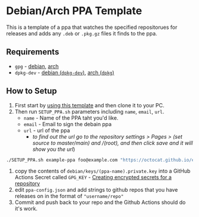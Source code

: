 # Debian/Arch PPA Template
This is a template of a ppa that watches the specified repositorues for releases and adds any `.deb` or `.pkg.gz` files it finds to the ppa.
## Requirements
* `gpg` - [debian](https://packages.debian.org/stable/gnupg), [arch](https://archlinux.org/packages/core/x86_64/gnupg/)
* `dpkg-dev` - [debian (`dpkg-dev`)](https://packages.debian.org/stable/dpkg-dev), [arch (`dpkg`)](https://archlinux.org/packages/community/x86_64/dpkg/)
## How to Setup
1. First start by [using this template](/generate) and then clone it to your PC.
1. Then run `SETUP_PPA.sh` parameters including `name`, `email`, `url`.
	* `name` - Name of the PPA taht you'd like.
	* `email` - Email to sign the debain ppa
	* `url` - url of the ppa
		* *to find out the url go to the repository settings > Pages > (set source to master/main) and /(root), and then click save and it will show you the url*)

```bash
./SETUP_PPA.sh example-ppa foo@example.com "https://octocat.github.io/example-ppa"
```
1. copy the contents of `debian/keys/(ppa-name).private.key` into a GitHub Actions Secret called `GPG_KEY` - [Creating encrypted secrets for a repository](https://docs.github.com/en/actions/security-guides/encrypted-secrets#creating-encrypted-secrets-for-a-repository)
1. edit `ppa-config.json` and add strings to github repos that you have releases on in the format of `"username/repo"`
1. Commit and push back to your repo and the Github Actions should do it's work.